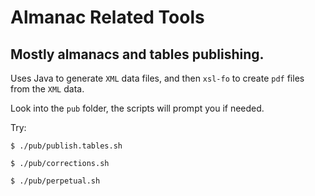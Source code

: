 # Almanac Related Tools
## Mostly almanacs and tables publishing.

Uses Java to generate `XML` data files, and then `xsl-fo` to create `pdf` files from the `XML` data.

Look into the `pub` folder, the scripts will prompt you if needed.

Try:

```
$ ./pub/publish.tables.sh
```

```
$ ./pub/corrections.sh
```

```
$ ./pub/perpetual.sh
```
